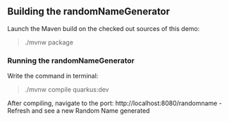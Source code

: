 ## Building the randomNameGenerator

Launch the Maven build on the checked out sources of this demo:

> ./mvnw package

### Running the randomNameGenerator

Write the command in terminal:
> ./mvnw compile quarkus:dev

After compiling, navigate to the port: http://localhost:8080/randomname
    - Refresh and see a new Random Name generated
